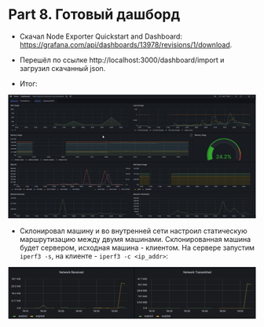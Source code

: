 # Part 8. Готовый дашборд

- Скачал Node Exporter Quickstart and Dashboard: 
  https://grafana.com/api/dashboards/13978/revisions/1/download.

- Перешёл по ссылке http://localhost:3000/dashboard/import и загрузил скачанный json.

- Итог:

![monitoring2](5.png)

- Склонировал машину и во внутренней сети настроил статическую маршрутизацию между двумя машинами. Склонированная машина будет сервером, исходная машина - клиентом. На сервере запустим `iperf3 -s`, на клиенте - `iperf3 -c <ip_addr>`:

![monitoring2](6.png)
